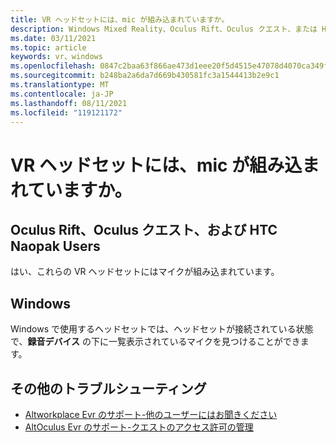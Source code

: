```yaml
---
title: VR ヘッドセットには、mic が組み込まれていますか。
description: Windows Mixed Reality、Oculus Rift、Oculus クエスト、または HTC naopak ヘッドセットのマイクが内蔵されているかどうかを確認する方法について説明します。
ms.date: 03/11/2021
ms.topic: article
keywords: vr、windows
ms.openlocfilehash: 0847c2baa63f866ae473d1eee20f5d4515e47078d4070ca349ffc812cb82f2aa
ms.sourcegitcommit: b248ba2a6da7d669b430581fc3a1544413b2e9c1
ms.translationtype: MT
ms.contentlocale: ja-JP
ms.lasthandoff: 08/11/2021
ms.locfileid: "119121172"
---
```

# <a name="does-my-vr-headsets-have-a-built-in-mic"></a>VR ヘッドセットには、mic が組み込まれていますか。

## <a name="oculus-rift-oculus-quest-and-htc-vive-users"></a>Oculus Rift、Oculus クエスト、および HTC Naopak Users

はい、これらの VR ヘッドセットにはマイクが組み込まれています。

## <a name="windows"></a>Windows

Windows で使用するヘッドセットでは、ヘッドセットが接続されている状態で、**録音デバイス** の下に一覧表示されているマイクを見つけることができます。

## <a name="further-troubleshooting"></a>その他のトラブルシューティング

* [Altworkplace Evr のサポート-他のユーザーにはお聞きください](other-users-cant-hear-me.md)
* [AltOculus Evr のサポート-クエストのアクセス許可の管理](../getting-started/oculus-controls.md#managing-permissions)